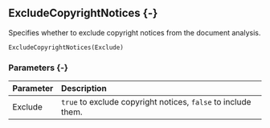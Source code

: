 ## ExcludeCopyrightNotices {-}

Specifies whether to exclude copyright notices from the document analysis.

```{sql}
ExcludeCopyrightNotices(Exclude)
```

### Parameters {-}

Parameter | Description
| :-- | :-- |
Exclude | `true` to exclude copyright notices, `false` to include them.